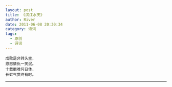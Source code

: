 ```yaml
---
layout: post
title: 《滨江水天》
author: River
date: 2011-06-08 20:30:34
category: 诗词
tags:
  - 原创
  - 诗词
---
```


`成败是非转头空，`  
`恩怨情仇一笑泯。`  
`十载磨难何日休，`  
`长虹气贯终有时。`

<!-- more -->

---
